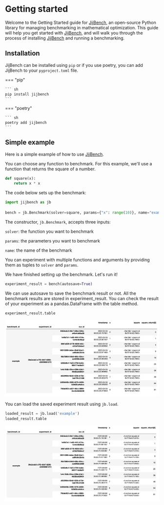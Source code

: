 # Getting started

Welcome to the Getting Started guide for [JijBench], an open-source Python library for managing benchmarking in mathematical optimization.
This guide will help you get started with [JijBench], and will walk you through the process of installing [JijBench] and running a benchmarking.

  [JijBench]: https://github.com/Jij-Inc/JijBench

## Installation

JijBench can be installed using `pip` or if you use poetry, you can add JijBench to your `pyproject.toml` file.

=== "pip"

    ``` sh
    pip install jijbench
    ```

=== "poetry"

    ``` sh
    poetry add jijbench
    ```

## Simple example

Here is a simple example of how to use [JijBench].

You can choose any function to benchmark. For this example, we'll use a function that returns the square of a number.

```python
def square(x):
    return x * x

```

The code below sets up the benchmark:

```python
import jijbench as jb

bench = jb.Benchmark(solver=square, params={"x": range(10)}, name="example")

```

The constructor, `jb.Benchmark`, accepts three inputs:

`solver`: the function you want to benchmark

`params`: the parameters you want to benchmark

`name`: the name of the benchmark

You can experiment with multiple functions and arguments by providing them as tuples to `solver` and `params`.

We have finished setting up the benchmark. Let's run it!

```python
experiment_result = bench(autosave=True)

```

We can use autosave to save the benchmark result or not. All the benchmark results are stored in experiment_result. You can check the result of your experiment as a pandas.DataFrame with the table method.

```python
experiment_result.table

```

![](assets/images/getting_started/getting_started1.png)

You can load the saved experiment result using `jb.load`.

```python
loaded_result = jb.load('example')
loaded_result.table

```

![](assets/images/getting_started/getting_started2.png)